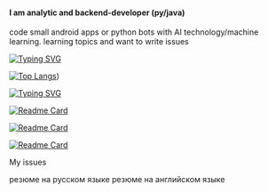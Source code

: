 
#### I am analytic and backend-developer (py/java) 
code small android apps or python bots with AI technology/machine learning. 
learning topics and want to write issues 



[![Typing SVG](https://readme-typing-svg.herokuapp.com?color=%2336BCF7&lines=My+languages)](https://git.io/typing-svg)

[![Top Langs](https://github-readme-stats.vercel.app/api/top-langs/?username=tispen&hide=PHP,CSS)](https://github.com/anuraghazra))


[![Typing SVG](https://readme-typing-svg.herokuapp.com?color=%2336BCF7&lines=My+last+projects)](https://git.io/typing-svg)

[![Readme Card](https://github-readme-stats.vercel.app/api/pin/?username=tispen&repo=Mobile_app_violin)](https://github.com/tispen/Mobile_app_violin)

[![Readme Card](https://github-readme-stats.vercel.app/api/pin/?username=tispen&repo=Chat_app)](https://github.com/tispen/Chat_app)

[![Readme Card](https://github-readme-stats.vercel.app/api/pin/?username=tispen&repo=Python-AI-ML-Finance)](https://github.com/tispen/Python-AI-ML-Finance)

My issues



резюме на русском языке
резюме на английском языке




<!--
**tispen/tis is a ✨ _special_ ✨ repository because its `README.md` (this file) appears on your GitHub profile.

Here are some ideas to get you started:

- 🔭 I’m currently working on ...
- 🌱 I’m currently learning ...
- 👯 I’m looking to collaborate on ...
- 🤔 I’m looking for help with ...
- 💬 Ask me about ...
- 📫 How to reach me: ...
- 😄 Pronouns: ...
- ⚡ Fun fact: ...
-->
